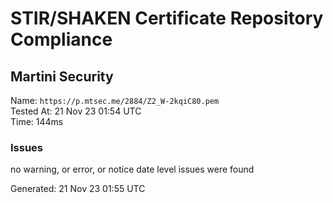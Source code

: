 # STIR/SHAKEN Certificate Repository Compliance

## Martini Security

Name: `https://p.mtsec.me/2884/Z2_W-2kqiC80.pem`\
Tested At: 21 Nov 23 01:54 UTC\
Time: 144ms

### Issues

no warning, or error, or notice date level issues were found

Generated: 21 Nov 23 01:55 UTC